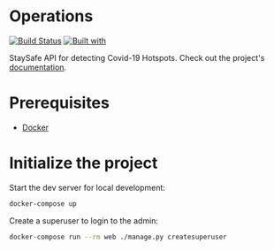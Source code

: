 # Operations

[![Build Status](https://travis-ci.org/wadkar/Operations.svg?branch=master)](https://travis-ci.org/wadkar/Operations)
[![Built with](https://img.shields.io/badge/Built_with-Cookiecutter_Django_Rest-F7B633.svg)](https://github.com/agconti/cookiecutter-django-rest)

StaySafe API for detecting Covid-19 Hotspots. Check out the project's [documentation](http://wadkar.github.io/Operations/).

# Prerequisites

- [Docker](https://docs.docker.com/docker-for-mac/install/)

# Initialize the project

Start the dev server for local development:

```bash
docker-compose up
```

Create a superuser to login to the admin:

```bash
docker-compose run --rm web ./manage.py createsuperuser
```
